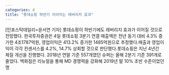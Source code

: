 ```yaml
---
categories: d
title: "롯데쇼핑 하반기 이어지는 레버리지 효과"
---
```

[인포스탁데일리=윤서연 기자] 롯데쇼핑이 하반기에도 레버리지 효과가 이어질 것으로 전망했다. 한국투자증권은 4일 롯데쇼핑 3분기 연결 매출액은 전년 동기 대비 4.3% 증가한 4조1787억원, 영업이익은 413.2% 증가한 1485억원으로 추정했다.매출과 영업이익이 각각 컨센서스를 4.2%, 14.7% 상회할 것으로 판단했다.롯데쇼핑은 지난 4년간 체질 개선을 진행했다. 2018년 연말 기준 557개였던 슈퍼는 올해 2분기 기준 391개로 줄었다. 백화점은 리뉴얼을 통해 MD 경쟁력을 강화해 2019년 말 10% 초반 수준이었던 명